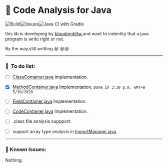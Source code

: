 # :bow_and_arrow: Code Analysis for Java		

![Build](https://github.com/bloodnighttw/CA4J/workflows/Java%20CI%20with%20Gradle/badge.svg)![Issues](https://github.com/bloodnighttw/CA4J/workflows/Java%20CI%20with%20Gradle/badge.svg?event=issues)![Java CI with Gradle](https://github.com/bloodnighttw/CA4J/workflows/Java%20CI%20with%20Gradle/badge.svg?event=label)

this lib is developing by [bloodnighttw](https://github.com/bloodnighttw),and want to indentity that a java program is write right or not.

By the way,still writting :laughing: :laughing::laughing: .



-----------------------

### :scroll: ​ To do list:

- [ ] [ClassContainer.java](src/main/java/io/github/bloodnighttw/CA4J/Body/Container/ClassContainer.java) Implementation.
- [x] [MethodContainer.java](src/main/java/io/github/bloodnighttw/CA4J/Body/Container/MethodContainer.java)  Implementation. ``Done in 3:38 p.m. GMT+8 5/30/2020  ``
- [ ] [FieldContainer.java](src/main/java/io/github/bloodnighttw/CA4J/Body/Container/FieldContainer.java)  Implementation.
- [ ] [CodeContainer.java](src/main/java/io/github/bloodnighttw/CA4J/Body/Container/CodeContainer.java)  Implementation.

- [ ] .class file analysis suppport.
- [ ] support array type analysis in [ImportManager.java](src/main/java/io/github/bloodnighttw/CA4J/Body/Type/ImportManager.java) .



-----------------------------

### :bug:  Known Issues:

Nothing.










